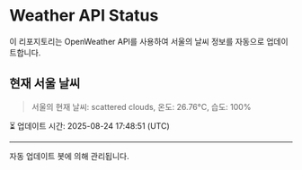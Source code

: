 
# Weather API Status

이 리포지토리는 OpenWeather API를 사용하여 서울의 날씨 정보를 자동으로 업데이트합니다.

## 현재 서울 날씨
> 서울의 현재 날씨: scattered clouds, 온도: 26.76°C, 습도: 100%

⏳ 업데이트 시간: 2025-08-24 17:48:51 (UTC)

---
자동 업데이트 봇에 의해 관리됩니다.
